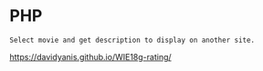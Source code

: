 # PHP

```
Select movie and get description to display on another site.

```

https://davidyanis.github.io/WIE18g-rating/
